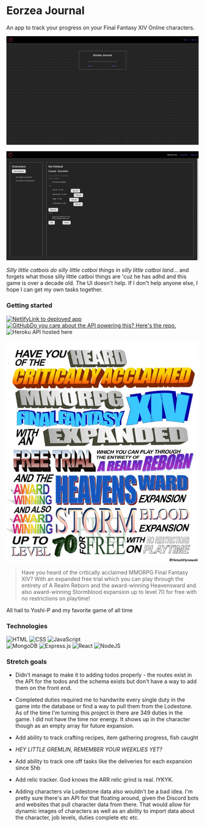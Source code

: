 # Eorzea Journal
An app to track your progress on your Final Fantasy XIV Online characters.

<p align='center'>
<img src='home.png' alt='screenshot of landing page' width='600px' />
</p>
<p align='center'>
<img src='dashboard.png' alt='screenshot of dashboard' width='600px' />
</p>

*Silly little catbois do silly little catboi things in silly little catboi land...* and forgets what those silly little catboi things are 'cuz he has adhd and this game is over a decade old. The UI doesn't help. If I don't help anyone else, I hope I can get my own tasks together.

### Getting started

[![Netlify](https://img.shields.io/badge/Netlify-%23000000.svg?logo=netlify&logoColor=#00C7B7)](https://eorzea-journal.netlify.app/)[Link to deployed app](https://eorzea-journal.netlify.app/)\
[![GitHub](https://img.shields.io/badge/GitHub-%23121011.svg?logo=github&logoColor=white)](https://github.com/kei-the-gae/eorzea-journal-api.git)[Do you care about the API powering this? Here's the repo.](https://github.com/kei-the-gae/eorzea-journal-api.git)\
![Heroku](https://img.shields.io/badge/Heroku-430098?logo=heroku&logoColor=fffe) API hosted here

<p align='center'>
<img src='ffxiv-copypasta.jpeg' alt='ffxiv copypasta' width='600px' />
</p>

>Have you heard of the critically acclaimed MMORPG Final Fantasy XIV? With an expanded free trial which you can play through the entirety of A Realm Reborn and the award-winning Heavensward and also award-winning Stormblood expansion up to level 70 for free with no restrictions on playtime!

All hail to Yoshi-P and my favorite game of all time

### Technologies
![HTML](https://img.shields.io/badge/HTML-%23E34F26.svg?logo=html5&logoColor=white)
![CSS](https://img.shields.io/badge/CSS-1572B6?logo=css3&logoColor=fff)
![JavaScript](https://img.shields.io/badge/JavaScript-F7DF1E?logo=javascript&logoColor=000)\
![MongoDB](https://img.shields.io/badge/MongoDB-%234ea94b.svg?logo=mongodb&logoColor=white)
![Express.js](https://img.shields.io/badge/Express.js-%23404d59.svg?logo=express&logoColor=%2361DAFB)
![React](https://img.shields.io/badge/React-%2320232a.svg?logo=react&logoColor=%2361DAFB)
![NodeJS](https://img.shields.io/badge/Node.js-6DA55F?logo=node.js&logoColor=white)

### Stretch goals
- Didn't manage to make it to adding todos properly - the routes exist in the API for the todos and the schema exists but don't have a way to add them on the front end. 

- Completed duties required me to handwrite every single duty in the game into the database or find a way to pull them from the Lodestone. As of the time I'm turning this project in there are 349 duties in the game. I did not have the time nor energy. It shows up in the character though as an empty array for future expansion.

- Add ability to track crafting recipes, item gathering progress, fish caught

- *HEY LITTLE GREMLIN, REMEMBER YOUR WEEKLIES YET?*

- Add ability to track  one off tasks like the deliveries for each expansion since Shb

- Add relic tracker. God knows the ARR relic grind is real. IYKYK.

- Adding characters via Lodestone data also wouldn't be a bad idea. I'm pretty sure there's an API for that floating around, given the Discord bots and websites that pull character data from there. That would allow for dynamic images of characters as well as an ability to import data about the character, job levels, duties complete etc etc.
